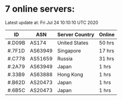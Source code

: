# 7 online servers:

Latest update at: Fri Jul 24 10:10:10 UTC 2020

| ID | ASN | Server Country | Online |
| -- | --- | -------------- | ------ |
| #.D09B | AS174 | United States | 50 hrs |
| #.7F1D | AS63949 | Singapore | 17 hrs |
| #.C778 | AS51659 | Russia | 31 hrs |
| #.2A79 | AS63949 | Japan | 1 hrs |
| #.33B9 | AS63888 | Hong Kong | 1 hrs |
| #.B62D | AS20473 | Japan | 1 hrs |
| #.6B5C | AS20473 | Japan | 1 hrs |

